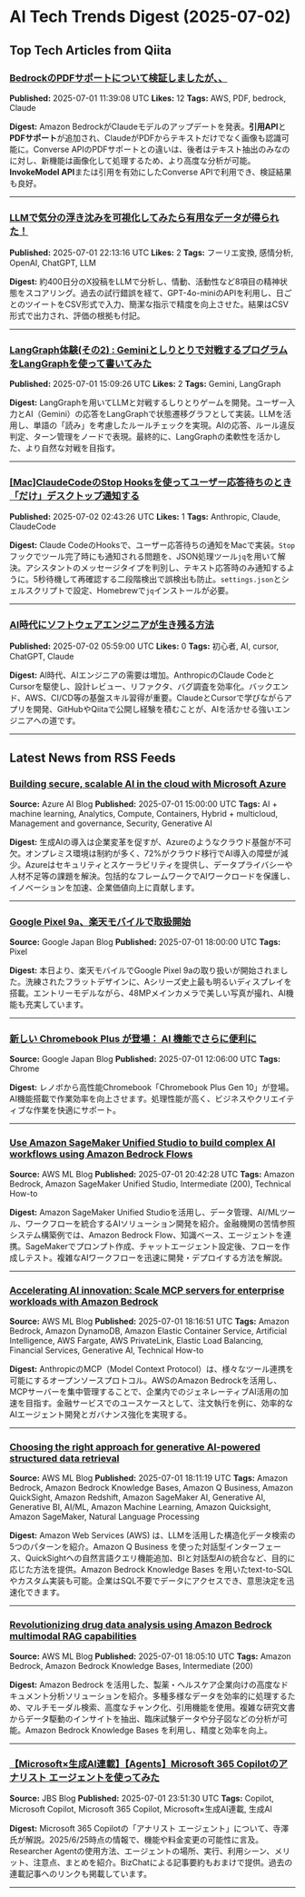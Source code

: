 # AI Tech Trends Digest (2025-07-02)


## Top Tech Articles from Qiita


### [BedrockのPDFサポートについて検証しましたが、、](https://qiita.com/moritalous/items/54a3eb9a410a41d04b6c)
**Published:** 2025-07-01 11:39:08 UTC
**Likes:** 12
**Tags:** AWS, PDF, bedrock, Claude

**Digest:**
Amazon BedrockがClaudeモデルのアップデートを発表。**引用API**と**PDFサポート**が追加され、ClaudeがPDFからテキストだけでなく画像も認識可能に。Converse APIのPDFサポートとの違いは、後者はテキスト抽出のみなのに対し、新機能は画像化して処理するため、より高度な分析が可能。**InvokeModel API**または引用を有効にしたConverse APIで利用でき、検証結果も良好。

---

### [LLMで気分の浮き沈みを可視化してみたら有用なデータが得られた！](https://qiita.com/gretchi/items/1cc791e8e5145c0250b9)
**Published:** 2025-07-01 22:13:16 UTC
**Likes:** 2
**Tags:** フーリエ変換, 感情分析, OpenAI, ChatGPT, LLM

**Digest:**
約400日分のX投稿をLLMで分析し、情動、活動性など8項目の精神状態をスコアリング。過去の試行錯誤を経て、GPT-4o-miniのAPIを利用し、日ごとのツイートをCSV形式で入力、簡潔な指示で精度を向上させた。結果はCSV形式で出力され、評価の根拠も付記。

---

### [LangGraph体験(その2) : Geminiとしりとりで対戦するプログラムをLangGraphを使って書いてみた](https://qiita.com/steelpipe75/items/0b5948779c3c3485ba1d)
**Published:** 2025-07-01 15:09:26 UTC
**Likes:** 2
**Tags:** Gemini, LangGraph

**Digest:**
LangGraphを用いてLLMと対戦するしりとりゲームを開発。ユーザー入力とAI（Gemini）の応答をLangGraphで状態遷移グラフとして実装。LLMを活用し、単語の「読み」を考慮したルールチェックを実現。AIの応答、ルール違反判定、ターン管理をノードで表現。最終的に、LangGraphの柔軟性を活かした、より自然な対戦を目指す。

---

### [[Mac]ClaudeCodeのStop Hooksを使ってユーザー応答待ちのとき「だけ」デスクトップ通知する](https://qiita.com/yheihei/items/4415759278d3686b6f2b)
**Published:** 2025-07-02 02:43:26 UTC
**Likes:** 1
**Tags:** Anthropic, Claude, ClaudeCode

**Digest:**
Claude CodeのHooksで、ユーザー応答待ちの通知をMacで実装。`Stop`フックでツール完了時にも通知される問題を、JSON処理ツール`jq`を用いて解決。アシスタントのメッセージタイプを判別し、テキスト応答時のみ通知するように。5秒待機して再確認する二段階検出で誤検出も防止。`settings.json`とシェルスクリプトで設定、Homebrewで`jq`インストールが必要。

---

### [AI時代にソフトウェアエンジニアが生き残る方法](https://qiita.com/ronitsachdev/items/a15eaaba1f02befeb54e)
**Published:** 2025-07-02 05:59:00 UTC
**Likes:** 0
**Tags:** 初心者, AI, cursor, ChatGPT, Claude

**Digest:**
AI時代、AIエンジニアの需要は増加。AnthropicのClaude CodeとCursorを駆使し、設計レビュー、リファクタ、バグ調査を効率化。バックエンド、AWS、CI/CD等の基盤スキル習得が重要。ClaudeとCursorで学びながらアプリを開発、GitHubやQiitaで公開し経験を積むことが、AIを活かせる強いエンジニアへの道です。

---

## Latest News from RSS Feeds


### [Building secure, scalable AI in the cloud with Microsoft Azure](https://azure.microsoft.com/en-us/blog/building-secure-scalable-ai-in-the-cloud-with-microsoft-azure/)
**Source:** Azure AI Blog
**Published:** 2025-07-01 15:00:00 UTC
**Tags:** AI + machine learning, Analytics, Compute, Containers, Hybrid + multicloud, Management and governance, Security, Generative AI

**Digest:**
生成AIの導入は企業変革を促すが、Azureのようなクラウド基盤が不可欠。オンプレミス環境は制約が多く、72%がクラウド移行でAI導入の障壁が減少。Azureはセキュリティとスケーラビリティを提供し、データプライバシーや人材不足等の課題を解決。包括的なフレームワークでAIワークロードを保護し、イノベーションを加速、企業価値向上に貢献します。

---

### [Google Pixel 9a、楽天モバイルで取扱開始](https://blog.google/intl/ja-jp/feed/pixel-9a-rakutenmobile/)
**Source:** Google Japan Blog
**Published:** 2025-07-01 18:00:00 UTC
**Tags:** Pixel

**Digest:**
本日より、楽天モバイルでGoogle Pixel 9aの取り扱いが開始されました。洗練されたフラットデザインに、Aシリーズ史上最も明るいディスプレイを搭載。エントリーモデルながら、48MPメインカメラで美しい写真が撮れ、AI機能も充実しています。

---

### [新しい Chromebook Plus が登場： AI 機能でさらに便利に](https://blog.google/intl/ja-jp/products/android-chrome-play/chromebook-plus-lenovo-plusgen10/)
**Source:** Google Japan Blog
**Published:** 2025-07-01 12:06:00 UTC
**Tags:** Chrome

**Digest:**
レノボから高性能Chromebook「Chromebook Plus Gen 10」が登場。AI機能搭載で作業効率を向上させます。処理性能が高く、ビジネスやクリエイティブな作業を快適にサポート。

---

### [Use Amazon SageMaker Unified Studio to build complex AI workflows using Amazon Bedrock Flows](https://aws.amazon.com/blogs/machine-learning/use-amazon-sagemaker-unified-studio-to-build-complex-ai-workflows-using-amazon-bedrock-flows/)
**Source:** AWS ML Blog
**Published:** 2025-07-01 20:42:28 UTC
**Tags:** Amazon Bedrock, Amazon SageMaker Unified Studio, Intermediate (200), Technical How-to

**Digest:**
Amazon SageMaker Unified Studioを活用し、データ管理、AI/MLツール、ワークフローを統合するAIソリューション開発を紹介。金融機関の苦情参照システム構築例では、Amazon Bedrock Flow、知識ベース、エージェントを連携。SageMakerでプロンプト作成、チャットエージェント設定後、フローを作成しテスト。複雑なAIワークフローを迅速に開発・デプロイする方法を解説。

---

### [Accelerating AI innovation: Scale MCP servers for enterprise workloads with Amazon Bedrock](https://aws.amazon.com/blogs/machine-learning/accelerating-ai-innovation-scale-mcp-servers-for-enterprise-workloads-with-amazon-bedrock/)
**Source:** AWS ML Blog
**Published:** 2025-07-01 18:16:51 UTC
**Tags:** Amazon Bedrock, Amazon DynamoDB, Amazon Elastic Container Service, Artificial Intelligence, AWS Fargate, AWS PrivateLink, Elastic Load Balancing, Financial Services, Generative AI, Technical How-to

**Digest:**
AnthropicのMCP（Model Context Protocol）は、様々なツール連携を可能にするオープンソースプロトコル。AWSのAmazon Bedrockを活用し、MCPサーバーを集中管理することで、企業内でのジェネレーティブAI活用の加速を目指す。金融サービスでのユースケースとして、注文執行を例に、効率的なAIエージェント開発とガバナンス強化を実現する。

---

### [Choosing the right approach for generative AI-powered structured data retrieval](https://aws.amazon.com/blogs/machine-learning/choosing-the-right-approach-for-generative-ai-powered-structured-data-retrieval/)
**Source:** AWS ML Blog
**Published:** 2025-07-01 18:11:19 UTC
**Tags:** Amazon Bedrock, Amazon Bedrock Knowledge Bases, Amazon Q Business, Amazon QuickSight, Amazon Redshift, Amazon SageMaker AI, Generative AI, Generative BI, AI/ML, Amazon Machine Learning, Amazon Quicksight, Amazon SageMaker, Natural Language Processing

**Digest:**
Amazon Web Services (AWS) は、LLMを活用した構造化データ検索の5つのパターンを紹介。Amazon Q Business を使った対話型インターフェース、QuickSightへの自然言語クエリ機能追加、BIと対話型AIの統合など、目的に応じた方法を提供。Amazon Bedrock Knowledge Bases を用いたtext-to-SQLやカスタム実装も可能。企業はSQL不要でデータにアクセスでき、意思決定を迅速化できます。

---

### [Revolutionizing drug data analysis using Amazon Bedrock multimodal RAG capabilities](https://aws.amazon.com/blogs/machine-learning/revolutionizing-drug-data-analysis-using-amazon-bedrock-multimodal-rag-capabilities/)
**Source:** AWS ML Blog
**Published:** 2025-07-01 18:05:10 UTC
**Tags:** Amazon Bedrock, Amazon Bedrock Knowledge Bases, Intermediate (200)

**Digest:**
Amazon Bedrock を活用した、製薬・ヘルスケア企業向けの高度なドキュメント分析ソリューションを紹介。多種多様なデータを効率的に処理するため、マルチモーダル検索、高度なチャンク化、引用機能を使用。複雑な研究文書からデータ駆動のインサイトを抽出、臨床試験データや分子図などの分析が可能。Amazon Bedrock Knowledge Bases を利用し、精度と効率を向上。

---

### [【Microsoft×生成AI連載】【Agents】Microsoft 365 Copilotのアナリスト エージェントを使ってみた](https://blog.jbs.co.jp/entry/2025/07/02/085130)
**Source:** JBS Blog
**Published:** 2025-07-01 23:51:30 UTC
**Tags:** Copilot, Microsoft Copilot, Microsoft 365 Copilot, Microsoft×生成AI連載, 生成AI

**Digest:**
Microsoft 365 Copilotの「アナリスト エージェント」について、寺澤氏が解説。2025/6/25時点の情報で、機能や料金変更の可能性に言及。Researcher Agentの使用方法、エージェントの場所、実行、利用シーン、メリット、注意点、まとめを紹介。BizChatによる記事要約もおまけで提供。過去の連載記事へのリンクも掲載しています。

---